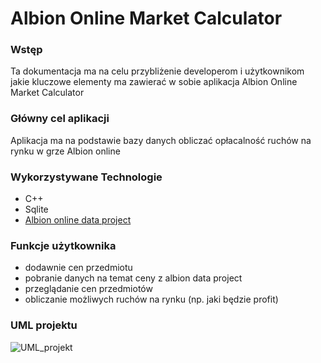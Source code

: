 # Albion Online Market Calculator
### Wstęp
Ta dokumentacja ma na celu przybliżenie developerom i użytkownikom jakie kluczowe elementy ma zawierać w sobie aplikacja Albion Online Market Calculator

### Główny cel aplikacji
Aplikacja ma na podstawie bazy danych obliczać opłacalność ruchów na rynku w grze Albion online

### Wykorzystywane Technologie
- C++
- Sqlite
- [Albion online data project](https://www.albion-online-data.com/)

### Funkcje użytkownika
- dodawnie cen przedmiotu
- pobranie danych na temat ceny z albion data project
- przeglądanie cen przedmiotów
- obliczanie możliwych ruchów na rynku (np. jaki będzie profit)

### UML projektu

![UML_projekt]([https://github.com/Throrun/Albion-Online-Calculator/assets/47336168/c73c7abf-7cc4-414e-8062-93e92e67c549](https://github.com/Throrun/Albion-Online-Calculator/blob/ebd70bf9ae9d0bc2901976be8c714ea5d1893f11/documentation/uml/UML_projekt.drawio))
